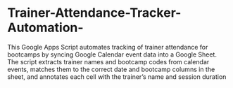 # Trainer-Attendance-Tracker-Automation-
This Google Apps Script automates tracking of trainer attendance for bootcamps by syncing Google Calendar event data into a Google Sheet. The script extracts trainer names and bootcamp codes from calendar events, matches them to the correct date and bootcamp columns in the sheet, and annotates each cell with the trainer’s name and session duration
